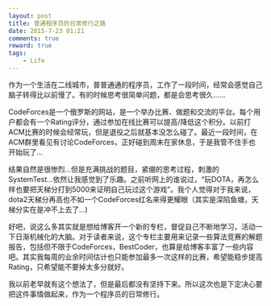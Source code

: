 ```yaml
---
layout: post
title: 普通程序员的日常修行之路
date: 2015-7-23 01:21
comments: true
reward: true
tags:
    - Life
---
```


作为一个生活在二线城市，普普通通的程序员，工作了一段时间，经常会感觉自己脑子转得比以前慢了。有的时候思考很简单问题，都是会思考很久......

<!-- more -->

CodeForces是一个俄罗斯的网站，是一个举办比赛、做题和交流的平台。每个用户都会有一个Rating评分，通过参加在线比赛可以提高/降低这个积分。以前打ACM比赛的时候会经常玩，但是退役之后就基本没怎么碰了。最近一段时间，在ACM群里看见有讨论CodeForces，正好碰到周末在家休息，于是我管不住手也开始玩了...

结果自然是很惨烈...但是充满挑战的题目，紧绷的思考过程，刺激的SystemTest...依然让我感觉到了乐趣。之前听网上的谁说过，“玩DOTA，再怎么样也要把天梯分打到5000来证明自己玩过这个游戏”。我个人觉得对于我来说，dota2天梯分再高也不如一个CodeForces红名来得更耀眼（其实是深陷鱼塘，天梯分实在是冲不上去了...)

好吧，说这么多其实就是想给博客开一个新的专栏，督促自己不断地学习，活动一下日渐机械化的大脑。对于读者来说，这个专栏主要用来记录一些算法竞赛的解题报告，包括但不限于CodeForces，BestCoder，也算是给博客丰富了一些内容吧。其实我每周的业余时间估计也只能参加最多一次这样的比赛，希望能稳步提高Rating，只希望能不要掉太多分就好。

我以前老早就有这个想法了，但是最后都没有坚持下来。所以这次也是下定决心要把这件事情做起来，作为一个程序员的日常修行。
